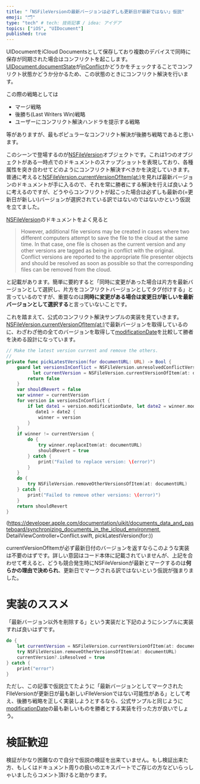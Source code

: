 ```yaml
---
title: "「NSFileVersionの最新バージョンは必ずしも更新日が最新ではない」仮説"
emoji: "🗂"
type: "tech" # tech: 技術記事 / idea: アイデア
topics: ["iOS", "UIDocument"]
published: true
---
```

UIDocumentをiCloud Documentsとして保存しており複数のデバイスで同時に保存が同期された場合はコンフリクトを起こします。
[UIDocument.documentState](https://developer.apple.com/documentation/uikit/uidocument/1619982-documentstate)が[inConflict](https://developer.apple.com/documentation/uikit/uidocument/state/1619972-inconflict)かどうかをチェックすることでコンフリクト状態かどうか分かるため、この状態のときにコンフリクト解決を行います。

この際の戦略としては

- マージ戦略
- 後勝ち(Last Writers Win)戦略
- ユーザーにコンフリクト解決ハンドラを提示する戦略

等がありますが、最もポピュラーなコンフリクト解決が後勝ち戦略であると思います。

このシーンで登場するのが[NSFileVersion](https://developer.apple.com/documentation/foundation/nsfileversion)オブジェクトです。これは1つのオブジェクトがある一時点でのドキュメントのスナップショットを表現しており、各種属性を突き合わせてどのようにコンフリクト解決すべきかを決定していきます。普通に考えると[NSFileVersion.currentVersionOfItem(at:)](https://developer.apple.com/documentation/foundation/nsfileversion/1412963-currentversionofitem)を見れば最新バージョンのドキュメントが手に入るので、それを常に勝者にする解決を行えば良いように考えるのですが、どうやらコンフリクトが起こった場合は必ずしも最新の(=更新日が新しい)バージョンが選択されている訳ではないのではないかという仮説を立てました。

[NSFileVersion](https://developer.apple.com/documentation/foundation/nsfileversion)のドキュメントをよく見ると

> However, additional file versions may be created in cases where two different computers attempt to save the file to the cloud at the same time. In that case, one file is chosen as the current version and any other versions are tagged as being in conflict with the original. Conflict versions are reported to the appropriate file presenter objects and should be resolved as soon as possible so that the corresponding files can be removed from the cloud.

と記載があります。簡単に要約すると「同時に変更があった場合は片方を最新バージョンとして選択し、片方をコンフリクトバージョンとしてタグ付けする」と言っているのですが、重要なのは**同時に変更がある場合は変更日が新しいを最新バージョンとして選択する**と言っていないことです。

これを踏まえて、公式のコンフリクト解決サンプルの実装を見ていきます。[NSFileVersion.currentVersionOfItem(at:)](https://developer.apple.com/documentation/foundation/nsfileversion/1412963-currentversionofitem)で最新バージョンを取得しているのに、わざわざ他の全てのバージョンを取得して[modificationDate](https://developer.apple.com/documentation/foundation/nsfileversion/1411506-modificationdate)を比較して勝者を決める設計になっています。

```swift
// Make the latest version current and remove the others.
//
private func pickLatestVersion(for documentURL: URL) -> Bool {
    guard let versionsInConflict = NSFileVersion.unresolvedConflictVersionsOfItem(at: documentURL),
          let currentVersion = NSFileVersion.currentVersionOfItem(at: documentURL) else {
        return false
    }
    var shouldRevert = false
    var winner = currentVersion
    for version in versionsInConflict {
        if let date1 = version.modificationDate, let date2 = winner.modificationDate,
           date1 > date2 {
            winner = version
        }
    }
    if winner != currentVersion {
        do {
            try winner.replaceItem(at: documentURL)
            shouldRevert = true
        } catch {
            print("Failed to replace version: \(error)")
        }
    }
    do {
        try NSFileVersion.removeOtherVersionsOfItem(at: documentURL)
    } catch {
        print("Failed to remove other versions: \(error)")
    }
    return shouldRevert
}
```
(https://developer.apple.com/documentation/uikit/documents_data_and_pasteboard/synchronizing_documents_in_the_icloud_environment, DetailViewController+Conflict.swift, pickLatestVersion(for:))

currentVersionOfItemが必ず最新日付のバージョンを返すならこのような実装は不要のはずです。詳しい意図はコード本体に記載されていませんが、上記を合わせて考えると、どうも競合発生時にNSFileVersionが最新とマークするのは**何らかの理由で決められ**、更新日でマークされる訳ではないという仮説が強まりました。

# 実装のススメ
「最新バージョン以外を削除する」という実装だと下記のようにシンプルに実装すれば良いはずです。

```swift
do {
    let currentVersion = NSFileVersion.currentVersionOfItem(at: documentURL)
    try NSFileVersion.removeOtherVersionsOfItem(at: documentURL)
    currentVersion?.isResolved = true
} catch {
    print("error")
}
```

ただし、この記事で仮説立てたように「最新バージョンとしてマークされたFIleVersionが更新日が最も新しいFIleVersionではない可能性がある」として考え、後勝ち戦略を正しく実装しようとするなら、公式サンプルと同じように [modificationDate](https://developer.apple.com/documentation/foundation/nsfileversion/1411506-modificationdate)の最も新しいものを勝者とする実装を行った方が良いでしょう。

# 検証歓迎
検証がかなり困難なので自分で仮説の検証を出来ていません。もし検証出来た方、もしくはドキュメント周りの扱いのエキスパートでご存じの方などいらっしゃいましたらコメント頂けると助かります。
